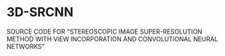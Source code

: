 # 3D-SRCNN
SOURCE CODE FOR "STEREOSCOPIC IMAGE SUPER-RESOLUTION METHOD WITH VIEW INCORPORATION AND CONVOLUTIONAL NEURAL NETWORKS"
